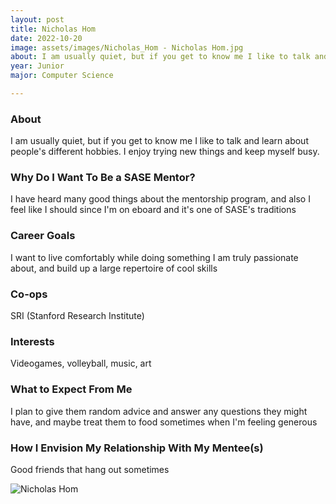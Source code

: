 ```yaml
---
layout: post
title: Nicholas Hom 
date: 2022-10-20
image: assets/images/Nicholas_Hom - Nicholas Hom.jpg
about: I am usually quiet, but if you get to know me I like to talk and learn about people's different hobbies. I enjoy trying new things and keep myself busy.
year: Junior
major: Computer Science

---
```


### About

I am usually quiet, but if you get to know me I like to talk and learn about people's different hobbies. I enjoy trying new things and keep myself busy.

### Why Do I Want To Be a SASE Mentor?

I have heard many good things about the mentorship program, and also I feel like I should since I'm on eboard and it's one of SASE's traditions

### Career Goals

I want to live comfortably while doing something I am truly passionate about, and build up a large repertoire of cool skills

### Co-ops

SRI (Stanford Research Institute)

### Interests

Videogames, volleyball, music, art

### What to Expect From Me

I plan to give them random advice and answer any questions they might have, and maybe treat them to food sometimes when I'm feeling generous

### How I Envision My Relationship With My Mentee(s) 

Good friends that hang out sometimes

<div class="text-center my-5">
    <img src="https://sase-drexel.github.io/mentorship-2021/assets/images/Nicholas_Hom.jpg" alt="Nicholas Hom" class="rounded post-img" />
</div>
